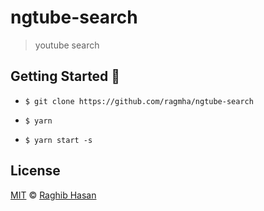 # ngtube-search
> youtube search 

## Getting Started 🚀

* ```$ git clone https://github.com/ragmha/ngtube-search```
* ```$ yarn```

* ```$ yarn start -s```


## License
[MIT](./license) © [Raghib Hasan](http://raghibm.com/)

